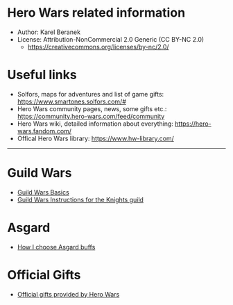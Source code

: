 # Hero Wars related information

- Author: Karel Beranek
- License: Attribution-NonCommercial 2.0 Generic (CC BY-NC 2.0) 
  - https://creativecommons.org/licenses/by-nc/2.0/

# Useful links	

- Solfors, maps for adventures and list of game gifts: https://www.smartones.solfors.com/#
- Hero Wars community pages, news, some gifts etc.: https://community.hero-wars.com/feed/community
- Hero Wars wiki, detailed information about everything: https://hero-wars.fandom.com/
- Offical Hero Wars library: https://www.hw-library.com/

----

# Guild Wars
- [Guild Wars Basics](guild_wars_basics.md)
- [Guild Wars Instructions for the Knights guild](guild_wars_instructions.md)

# Asgard
- [How I choose Asgard buffs](asgard_buffs.md)

# Official Gifts
- [Official gifts provided by Hero Wars](gifts.md)
